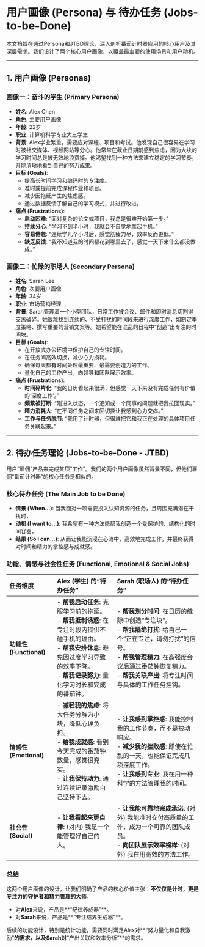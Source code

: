 # 用户画像 (Persona) 与 待办任务 (Jobs-to-be-Done)

本文档旨在通过Persona和JTBD理论，深入剖析番茄计时器应用的核心用户及其深层需求。我们设计了两个核心用户画像，以覆盖最主要的使用场景和用户动机。

---

## 1. 用户画像 (Personas)

### **画像一：奋斗的学生 (Primary Persona)**

- **姓名**: Alex Chen
- **角色**: 主要用户画像
- **年龄**: 22岁
- **职业**: 计算机科学专业大三学生
- **背景**: 
  Alex学业繁重，需要应对课程、项目和考试。他发现自己很容易在学习时被社交媒体、视频网站等分心。他常常在截止日期前感到焦虑，因为大块的学习时间总是被无效地浪费掉。他渴望找到一种方法来建立稳定的学习节奏，并能清晰地看到自己的努力成果。
- **目标 (Goals)**:
  - 提高长时间学习和编码时的专注度。
  - 准时或提前完成课程作业和项目。
  - 减少因拖延产生的焦虑感。
  - 通过数据反馈了解自己的学习模式，并进行改进。
- **痛点 (Frustrations)**:
  - **启动困难**: “面对复杂的论文或项目，我总是很难开始第一步。”
  - **持续分心**: “学习不到半小时，我就会不自觉地拿起手机。”
  - **容易倦怠**: “连续学几个小时后，感觉筋疲力尽，效率反而更低。”
  - **缺乏反馈**: “我不知道我的时间都花到哪里去了，感觉一天下来什么都没做成。”

### **画像二：忙碌的职场人 (Secondary Persona)**

- **姓名**: Sarah Lee
- **角色**: 次要用户画像
- **年龄**: 34岁
- **职业**: 市场营销经理
- **背景**: 
  Sarah管理着一个小型团队，日常工作被会议、邮件和即时消息切割得支离破碎。她很难找到连续的、不受打扰的时间段来进行深度工作，如制定季度策略、撰写重要的营销文案等。她希望能在混乱的日程中“创造”出专注的时间块。
- **目标 (Goals)**:
  - 在开放式办公环境中保护自己的专注时间。
  - 在任务间高效切换，减少心力损耗。
  - 确保每天都有时间处理最重要、最需要创造力的工作。
  - 量化自己的工作产出，向领导和团队展示效率。
- **痛点 (Frustrations)**:
  - **时间碎片化**: “我的日历看起来很满，但感觉一天下来没有完成任何有价值的‘深度工作’。”
  - **频繁被打断**: “刚进入状态，一个通知或一个同事的问题就把我拉回现实。”
  - **精力消耗大**: “在不同任务之间来回切换让我感到心力交瘁。”
  - **工作与任务脱节**: “我用了计时器，但很难把它和我正在处理的具体项目任务关联起来。”

---

## 2. 待办任务理论 (Jobs-to-be-Done - JTBD)

用户“雇佣”产品来完成某项“工作”。我们的两个用户画像虽然背景不同，但他们雇佣“番茄计时器”的核心任务是相似的。

### **核心待办任务 (The Main Job to be Done)**

- **情景 (When...)**: 当我面对一项需要投入认知资源的任务，且周围充满潜在干扰时，
- **动机 (I want to...)**: 我希望有一种方法能帮我创造一个受保护的、结构化的时间容器，
- **结果 (So I can...)**: 从而让我能沉浸在心流中，高效地完成工作，并最终获得对时间和精力的掌控感与成就感。

### **功能、情感与社会性任务 (Functional, Emotional & Social Jobs)**

| 任务维度 | Alex (学生) 的“待办任务” | Sarah (职场人) 的“待办任务” |
| :--- | :--- | :--- |
| **功能性 (Functional)** | - **帮我启动任务**: 克服学习前的拖延。 <br> - **帮我抵制诱惑**: 在专注时段内提供不碰手机的理由。 <br> - **帮我安排休息**: 避免因过度学习导致的效率下降。 <br> - **帮我记录努力**: 量化学习时长和完成的番茄钟。 | - **帮我划分时间**: 在日历的缝隙中创造“专注块”。 <br> - **帮我隔绝打扰**: 给自己一个“正在专注，请勿打扰”的信号。 <br> - **帮我管理精力**: 在高强度会议后通过番茄钟恢复精力。 <br> - **帮我关联产出**: 将专注时间与具体的工作任务挂钩。 |
| **情感性 (Emotional)** | - **减轻我的焦虑**: 将大任务分解为小块，降低心理负担。 <br> - **给我成就感**: 看到今天完成的番茄钟数量，感觉很充实。 <br> - **让我保持动力**: 通过连续记录激励自己坚持下去。 | - **让我感到掌控感**: 我能控制我的工作节奏，而不是被动响应。 <br> - **减少我的挫败感**: 即使在忙乱的一天，也能保证完成几项深度工作。 <br> - **让我感到专业**: 我在用一种科学的方法管理我的时间。 |
| **社会性 (Social)** | - **让我看起来更自律**: (对内) 我是一个能管理好自己的人。 | - **让我能可靠地完成承诺**: (对外) 我能准时交付高质量的工作，成为一个可靠的团队成员。 <br> - **向团队展示效率榜样**: (对外) 我在用高效的方法工作。 |

### **总结**

这两个用户画像的设计，让我们明确了产品的核心价值主张：**不仅仅是计时，更是专注力的守护者和精力管理的大师**。

- 对**Alex**来说，产品是**“纪律养成器”**。
- 对**Sarah**来说，产品是**“专注结界生成器”**。

后续的功能设计，特别是统计功能，需要同时满足Alex对**“努力量化和自我激励”**的需求，以及Sarah对**“产出关联和效率分析”**的需求。
